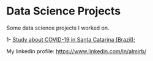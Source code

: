 # Data Science Projects
Some data science projects I worked on.

1- [Study about COVID-19 in Santa Catarina (Brazil);](https://github.com/almirb/data-science-projects/blob/main/covid_19_br_sc_v1.ipynb)

My linkedin profile:
https://www.linkedin.com/in/almirb/
